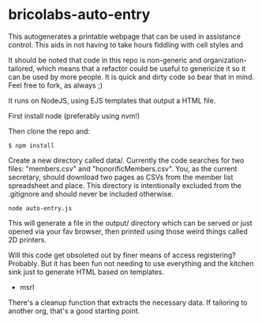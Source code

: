 # bricolabs-auto-entry
This autogenerates a printable webpage that can be used in assistance control. This aids in not having to take hours fiddling with cell styles and 

It should be noted that code in this repo is non-generic and organization-tailored, which means that a refactor could be useful to genericize it so it can be used by more people. It is quick and dirty code so bear that in mind. Feel free to fork, as always ;)

It runs on NodeJS, using EJS templates that output a HTML file.

First install node (preferably using nvm!) 

Then clone the repo and:
```
$ npm install
```

Create a new directory called data/. Currently the code searches for two files: "members.csv" and "honorificMembers.csv". You, as the current secretary, should download two pages as CSVs from the member list spreadsheet and place. This directory is intentionally excluded from the .gitignore and should never be included otherwise.

```
node auto-entry.js
```

This will generate a file in the output/ directory which can be served or just opened via your fav browser, then printed using those weird things called 2D printers.

Will this code get obsoleted out by finer means of access registering? Probably. But it has been fun not needing to use everything and the kitchen sink just to generate HTML based on templates.

- msrl

There's a cleanup function that extracts the necessary data. If tailoring to another org, that's a good starting point.
